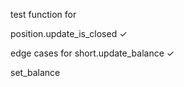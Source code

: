 test function for

position.update_is_closed ✓

edge cases for short.update_balance ✓

set_balance


